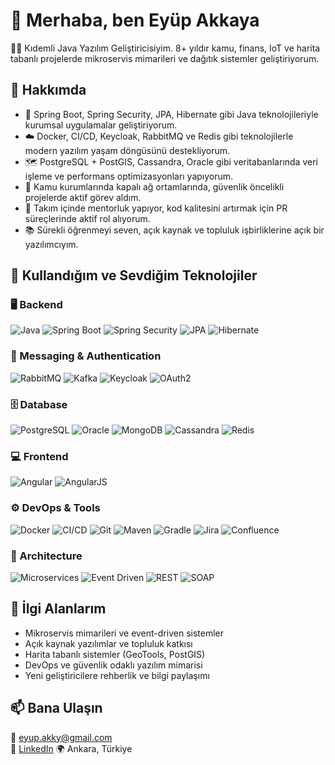 # 👋 Merhaba, ben Eyüp Akkaya

👨‍💻 Kıdemli Java Yazılım Geliştiricisiyim. 8+ yıldır kamu, finans, IoT ve harita tabanlı projelerde mikroservis mimarileri ve dağıtık sistemler geliştiriyorum.

## 🚀 Hakkımda

- 🎯 Spring Boot, Spring Security, JPA, Hibernate gibi Java teknolojileriyle kurumsal uygulamalar geliştiriyorum.  
- ☁️ Docker, CI/CD, Keycloak, RabbitMQ ve Redis gibi teknolojilerle modern yazılım yaşam döngüsünü destekliyorum.  
- 🗺️ PostgreSQL + PostGIS, Cassandra, Oracle gibi veritabanlarında veri işleme ve performans optimizasyonları yapıyorum.  
- 🧭 Kamu kurumlarında kapalı ağ ortamlarında, güvenlik öncelikli projelerde aktif görev aldım.  
- 🧠 Takım içinde mentorluk yapıyor, kod kalitesini artırmak için PR süreçlerinde aktif rol alıyorum.  
- 📚 Sürekli öğrenmeyi seven, açık kaynak ve topluluk işbirliklerine açık bir yazılımcıyım.
## 🔧 Kullandığım ve Sevdiğim Teknolojiler

### 🖥️ Backend  
![Java](https://img.shields.io/badge/Java-ED8B00?style=for-the-badge&logo=java&logoColor=white)
![Spring Boot](https://img.shields.io/badge/Spring%20Boot-6DB33F?style=for-the-badge&logo=spring-boot&logoColor=white)
![Spring Security](https://img.shields.io/badge/Spring%20Security-6DB33F?style=for-the-badge&logo=spring&logoColor=white)
![JPA](https://img.shields.io/badge/JPA-007396?style=for-the-badge&logo=hibernate&logoColor=white)
![Hibernate](https://img.shields.io/badge/Hibernate-59666C?style=for-the-badge&logo=hibernate&logoColor=white)

### 🔗 Messaging & Authentication  
![RabbitMQ](https://img.shields.io/badge/RabbitMQ-FF6600?style=for-the-badge&logo=rabbitmq&logoColor=white)
![Kafka](https://img.shields.io/badge/Apache%20Kafka-231F20?style=for-the-badge&logo=apachekafka&logoColor=white)
![Keycloak](https://img.shields.io/badge/Keycloak-0071C5?style=for-the-badge&logo=keycloak&logoColor=white)
![OAuth2](https://img.shields.io/badge/OAuth2-292929?style=for-the-badge&logo=oauth&logoColor=white)

### 🗄️ Database  
![PostgreSQL](https://img.shields.io/badge/PostgreSQL-336791?style=for-the-badge&logo=postgresql&logoColor=white)
![Oracle](https://img.shields.io/badge/Oracle-F80000?style=for-the-badge&logo=oracle&logoColor=white)
![MongoDB](https://img.shields.io/badge/MongoDB-4EA94B?style=for-the-badge&logo=mongodb&logoColor=white)
![Cassandra](https://img.shields.io/badge/Cassandra-1287B1?style=for-the-badge&logo=apachecassandra&logoColor=white)
![Redis](https://img.shields.io/badge/Redis-DC382D?style=for-the-badge&logo=redis&logoColor=white)

### 💻 Frontend  
![Angular](https://img.shields.io/badge/Angular-DD0031?style=for-the-badge&logo=angular&logoColor=white)
![AngularJS](https://img.shields.io/badge/AngularJS-E23237?style=for-the-badge&logo=angularjs&logoColor=white)

### ⚙️ DevOps & Tools  
![Docker](https://img.shields.io/badge/Docker-2496ED?style=for-the-badge&logo=docker&logoColor=white)
![CI/CD](https://img.shields.io/badge/CI%2FCD-0A0A0A?style=for-the-badge&logo=githubactions&logoColor=white)
![Git](https://img.shields.io/badge/Git-F05032?style=for-the-badge&logo=git&logoColor=white)
![Maven](https://img.shields.io/badge/Maven-C71A36?style=for-the-badge&logo=apachemaven&logoColor=white)
![Gradle](https://img.shields.io/badge/Gradle-02303A?style=for-the-badge&logo=gradle&logoColor=white)
![Jira](https://img.shields.io/badge/Jira-0052CC?style=for-the-badge&logo=jira&logoColor=white)
![Confluence](https://img.shields.io/badge/Confluence-172B4D?style=for-the-badge&logo=confluence&logoColor=white)

### 🧱 Architecture  
![Microservices](https://img.shields.io/badge/Microservices-007ACC?style=for-the-badge&logo=microgenetics&logoColor=white)
![Event Driven](https://img.shields.io/badge/Event--Driven-555555?style=for-the-badge&logo=graphql&logoColor=white)
![REST](https://img.shields.io/badge/REST-25A162?style=for-the-badge&logo=rest&logoColor=white)
![SOAP](https://img.shields.io/badge/SOAP-0678BE?style=for-the-badge&logo=xml&logoColor=white)


## 📌 İlgi Alanlarım

- Mikroservis mimarileri ve event-driven sistemler  
- Açık kaynak yazılımlar ve topluluk katkısı  
- Harita tabanlı sistemler (GeoTools, PostGIS)  
- DevOps ve güvenlik odaklı yazılım mimarisi  
- Yeni geliştiricilere rehberlik ve bilgi paylaşımı  

## 📫 Bana Ulaşın

📧 [eyup.akky@gmail.com](mailto:eyup.akky@gmail.com)  
🔗 [LinkedIn](https://www.linkedin.com/in/ey%C3%BCp-akkaya-3aa181108) 
🌍 Ankara, Türkiye  
